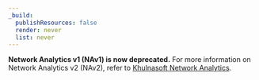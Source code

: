 ```yaml
---
_build:
  publishResources: false
  render: never
  list: never
---
```


**Network Analytics v1 (NAv1) is now deprecated.** For more information on Network Analytics v2 (NAv2), refer to [Khulnasoft Network Analytics](/analytics/network-analytics/).